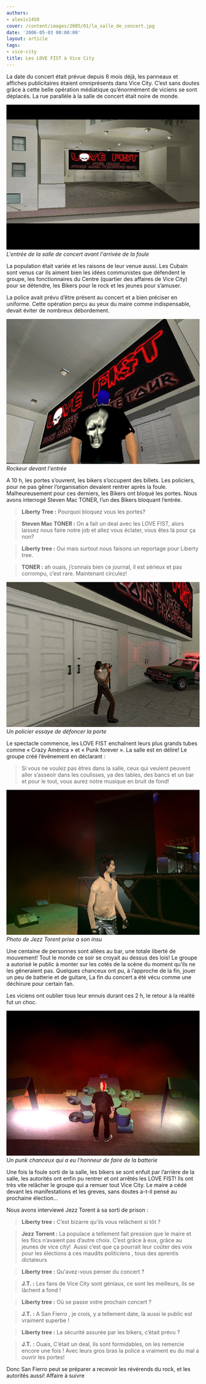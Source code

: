 ```yaml
---
authors:
- alexis1450
cover: /content/images/2005/01/la_salle_de_concert.jpg
date: '2006-05-03 00:00:00'
layout: article
tags:
- vice-city
title: Les LOVE FIST à Vice City
---
```



La date du concert était prévue depuis 6 mois déjà, les panneaux et affiches publicitaires étaient omniprésents dans Vice City. C’est sans doutes grâce&nbsp;à cette belle opération médiatique qu’énormément de viciens se sont déplacés. La rue parallèle à la salle de concert était noire de monde.

![L'entrée de la salle de concert avant l'arrivée de la foule](/content/images/2005/01/la_salle_de_concert.jpg)
_L'entrée de la salle de concert avant l'arrivée de la foule_

La population était variée et les raisons de leur venue aussi. Les Cubain sont venus car ils aiment bien les idées communistes que défendent le groupe, les fonctionnaires du Centre (quartier des affaires de Vice City) pour se détendre, les Bikers pour le rock et les jeunes pour s’amuser.

La police avait prévu d’être présent au concert et&nbsp;a bien préciser en uniforme. Cette opération&nbsp;perçu au yeux du maire comme indispensable, devait éviter de nombreux débordement.

![Rockeur devant l'entrée](/content/images/2005/01/devan_les_portes.jpg)
_Rockeur devant l'entrée_

A 10 h, les portes s’ouvrent, les bikers s’occupent des billets. Les policiers, pour ne pas gêner l’organisation devaient rentrer après la foule. Malheureusement pour ces derniers, les Bikers ont bloqué les portes. Nous avons interrogé Steven Mac TONER, l’un des Bikers bloquant l’entrée.

> **Liberty Tree&nbsp;:** Pourquoi bloquez vous les portes?

> **Steven Mac TONER&nbsp;:** On a fait un deal avec les LOVE FIST, alors laissez nous faire notre job et allez vous éclater, vous êtes là pour ça non?

> **Liberty tree&nbsp;:** Oui mais surtout nous faisons un reportage pour Liberty tree.

> **TONER&nbsp;:** ah ouais, j’connais bien ce journal, il est sérieux et pas corrompu, c’est rare. Maintenant circulez!

![Un policier essaye de défoncer la porte](/content/images/2005/01/policer_defonce_porte.jpg)
_Un policier essaye de défoncer la porte_

Le spectacle commence, les LOVE FIST enchaînent leurs plus grands tubes comme « Crazy América » et «&nbsp;Punk forever&nbsp;». La salle est en délire! Le groupe créé l’évènement en déclarant&nbsp;:

> Si vous ne voulez pas êtres dans la salle, ceux qui veulent peuvent aller s’asseoir dans les coulisses, ya des tables, des bancs et un bar et pour le tout, vous aurez notre musique en bruit de fond!

![Photo de Jezz Torent prise a son insu](/content/images/2005/01/Jezz_torent_.jpg)
_Photo de Jezz Torent prise a son insu_

Une centaine de personnes sont allées au bar, une totale liberté de mouvement! Tout le monde ce soir&nbsp;se croyait&nbsp;au dessus des lois! Le groupe a autorisé le public&nbsp;à monter sur les cotés de la scène du moment qu’ils ne les gêneraient pas. Quelques chanceux ont pu,&nbsp;à l’approche de la fin, jouer un peu de batterie et de guitare, La fin du concert a été vécu comme une déchirure pour certain fan.

Les viciens ont oublier tous leur ennuis durant ces 2 h, le retour&nbsp;à la réalité fut un choc.

![Un punk chanceux qui a eu l'honneur de faire de la batterie](/content/images/2005/01/punk_chanceux.jpg)
_Un punk chanceux qui a eu l'honneur de faire de la batterie_

Une fois la foule sorti de la salle, les bikers se sont enfuit par l’arrière de la salle, les autorités ont enfin pu rentrer et ont arrêtés les LOVE FIST! Ils ont très vite relâcher le groupe qui a remuer tout Vice City. Le maire a cédé devant les manifestations et les greves, sans doutes a-t-il pensé au prochaine élection...

Nous avons interviewé Jezz Torent à sa sorti de prison :

> **Liberty tree&nbsp;:** C’est bizarre qu'ils vous relâchent si tôt&nbsp;?

> **Jezz Torrent&nbsp;:** La populace&nbsp;a tellement fait pression que le maire et les flics n’avaient pas d’autre choix. C’est grâce à eux, grâce au jeunes de vice city! &nbsp;Aussi c’est que ça pourrait leur coûter des voix pour les élections à ces maudits politiciens , tous des aprentis dictateurs

> **Liberty tree&nbsp;:** Qu'avez-vous penser du concert&nbsp;?

> **J.T.&nbsp;:** Les fans de Vice City sont géniaux, ce sont les meilleurs, ils se lâchent a fond&nbsp;!

> **Liberty tree&nbsp;:** Où se passe votre prochain concert&nbsp;?

> **J.T.&nbsp;:** A San Fierro , je crois, y a tellement date, là aussi le public est vraiment superbe&nbsp;!

> **Liberty tree&nbsp;:** La sécurité assurée par les bikers, c’était prévu&nbsp;?

> **J.T.&nbsp;:** Ouais, C’était un deal, ils sont formidables, on les remercie encore une fois ! Avec leurs gros bras la police a vraiment eu du mal a ouvrir les portes!

Donc San Fierro peut se préparer a recevoir les révérends du rock, et les autorités aussi! Affaire à suivre